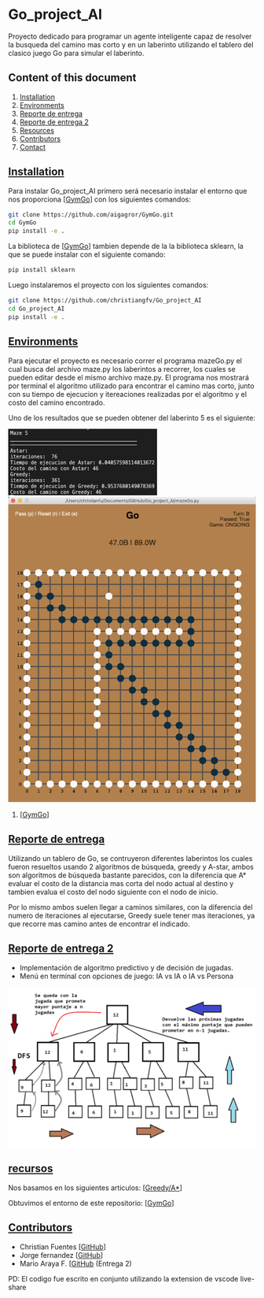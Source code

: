 # Go_project_AI
Proyecto dedicado para programar un agente inteligente capaz de resolver la busqueda del camino mas corto y en un laberinto utilizando el tablero del clasico juego Go para simular el laberinto.


## Content of this document

1. <a href="#installation">Installation</a>
2. <a href="#environments">Environments</a>
3. <a href="#Reporte_entrega">Reporte de entrega</a>
4. <a href="#Reporte_entrega_2">Reporte de entrega 2</a>
5. <a href="#resources">Resources</a>
6. <a href="#contributors">Contributors</a>
7. <a href="#contact">Contact</a>

<a href="#installation"><h2>Installation</h2></a>

Para instalar Go_project_AI primero será necesario instalar el entorno que nos proporciona [[GymGo](https://github.com/aigagror/GymGo)] con los siguientes comandos:
```bash
git clone https://github.com/aigagror/GymGo.git
cd GymGo
pip install -e .
```

La biblioteca de [[GymGo](https://github.com/aigagror/GymGo)] tambien depende de la la biblioteca sklearn, la que se puede instalar con el siguiente comando:
```bash
pip install sklearn
```

Luego instalaremos el proyecto con los siguientes comandos:
```bash
git clone https://github.com/christiangfv/Go_project_AI
cd Go_project_AI
pip install -e .
``` 


<a href="#Ejecucion"><h2>Environments</h2></a>

Para ejecutar el proyecto es necesario correr el programa mazeGo.py el cual busca del archivo maze.py los laberintos a recorrer, los cuales se pueden editar desde el mismo archivo maze.py.
El programa nos mostrará por terminal el algoritmo utilizado para encontrar el camino mas corto, junto con su tiempo de ejecucion y itereaciones realizadas por el algoritmo y el costo del camino encontrado.

Uno de los resultados que se pueden obtener del laberinto 5 es el siguiente:

![Resultados de laberinto 5](images/terminal.png)
![laberinto 5](images/lab5.png)


1. [[GymGo](https://github.com/aigagror/GymGo)]

<a href="#Reporte_entrega"><h2>Reporte de entrega</h2></a>

Utilizando un tablero de Go, se contruyeron diferentes laberintos los cuales fueron resueltos usando 2 algoritmos de búsqueda,
greedy y A-star, ambos son algoritmos de búsqueda bastante parecidos, con la diferencia que A* evaluar el costo de la distancia 
mas corta del nodo actual al destino y tambien evalua el costo del nodo siguiente 
con el nodo de inicio.

Por lo mismo ambos suelen llegar a caminos similares, con la diferencia del numero de iteraciones al ejecutarse, Greedy suele tener
mas iteraciones, ya que recorre mas camino antes de encontrar el indicado.

<a href="#Reporte_entrega_2"><h2>Reporte de entrega 2</h2></a>

- Implementación de algoritmo predictivo y de decisión de jugadas.
- Menú en terminal con opciones de juego:  IA vs IA o IA vs Persona

![Algoritmo](images/prediction_DFS.png)

<a href="#resources"><h2>recursos</h2></a>

Nos basamos en los siguientes articulos:
[[Greedy/A*](https://es.slideshare.net/AndrewFerlitsch/ai-greedy-and-astar-search)]

Obtuvimos el entorno de este repositorio:
[[GymGo](https://github.com/aigagror/GymGo)]


<a href="#contributors"><h2>Contributors</h2></a>


- Christian Fuentes [[GitHub](https://github.com/igormaraujo/)]
- Jorge fernandez [[GitHub](https://github.com/cafe-tera)]
- Mario Araya F. [[GitHub](https://github.com/k1ltr0h) (Entrega 2)

PD: El codigo fue escrito en conjunto utilizando la extension de vscode live-share
